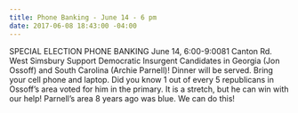```yaml
---
title: Phone Banking - June 14 - 6 pm
date: 2017-06-08 18:43:00 -04:00
---
```


SPECIAL ELECTION PHONE BANKING
June 14, 6:00-9:0081 Canton Rd. West Simsbury 
Support Democratic Insurgent Candidates in Georgia (Jon Ossoff) and South Carolina (Archie Parnell)!  Dinner will be served. Bring your cell phone and laptop.
Did you know 1 out of every 5 republicans in Ossoff’s area voted for him in the primary.  It is a stretch, but he can win with our help! Parnell’s area 8 years ago was blue. We can do this!